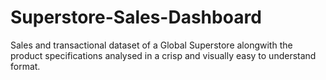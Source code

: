 # Superstore-Sales-Dashboard
Sales and transactional dataset of a Global Superstore alongwith the product specifications analysed in a crisp and visually easy to understand format.
